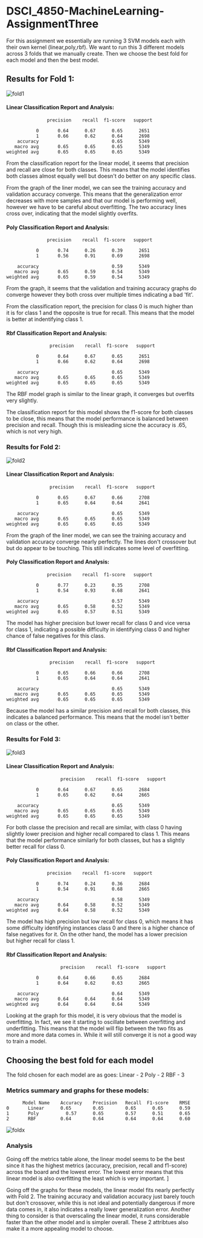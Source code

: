# DSCI_4850-MachineLearning-AssignmentThree

For this assignment we essentially are running 3 SVM models each with their own kernel (linear,poly,rbf). We want to run this 3 different models across 3 folds that we manually create. Then we choose the best fold for each model and then the best model.

## Results for Fold 1:
![fold1](https://user-images.githubusercontent.com/92547312/228123059-ecb87db2-4e56-4a84-9c32-f00014649c74.jpeg)

#### Linear Classification Report and Analysis: 
                   precision    recall  f1-score   support

               0       0.64      0.67      0.65      2651
               1       0.66      0.62      0.64      2698
        accuracy                           0.65      5349
       macro avg       0.65      0.65      0.65      5349
    weighted avg       0.65      0.65      0.65      5349

From the classification report for the linear model, it seems that precision and recall are close for both classes. This means that the model identifies both classes almost equally well but doesn't do better on any specific class. 

From the graph of the liner model, we can see the training accuracy and validation accuracy converge. This means that the generalization error decreases with more samples and that our model is performing well, however we have to be careful about overfitting. The two accuracy lines cross over, indicating that the model slightly overfits. 

#### Poly Classification Report and Analysis: 
                   precision    recall  f1-score   support

               0       0.74      0.26      0.39      2651
               1       0.56      0.91      0.69      2698

        accuracy                           0.59      5349
       macro avg       0.65      0.59      0.54      5349
    weighted avg       0.65      0.59      0.54      5349

From the graph, it seems that the validation and training accuracy graphs do converge however they both cross over multiple times indicating a bad 'fit'. 

From the classification report, the precision for class 0 is much higher than it is for class 1 and the opposite is true for recall. This means that the model is better at indentifying class 1. 

#### Rbf Classification Report and Analysis: 
                    precision    recall  f1-score   support

               0       0.64      0.67      0.65      2651
               1       0.66      0.62      0.64      2698

        accuracy                           0.65      5349
       macro avg       0.65      0.65      0.65      5349
    weighted avg       0.65      0.65      0.65      5349

The RBF model graph is similar to the linear graph, it converges but overfits very slightly. 

The classification report for this model shows the f1-score for both classes to be close, this means that the model performance is balanced between precision and recall. Though this is misleading sicne the accuracy is .65, which is not very high.

### Results for Fold 2:
![fold2](https://user-images.githubusercontent.com/92547312/228123998-907fba04-6d86-4429-bdab-47663b5ed0af.jpeg)

#### Linear Classification Report and Analysis: 
                    precision    recall  f1-score   support

               0       0.65      0.67      0.66      2708
               1       0.65      0.64      0.64      2641

        accuracy                           0.65      5349
       macro avg       0.65      0.65      0.65      5349
    weighted avg       0.65      0.65      0.65      5349

From the graph of the liner model, we can see the training accuracy and validation accuracy converge nearly perfectly. The lines don't crossover but but do appear to be touching. This still indicates some level of overfitting. 

#### Poly Classification Report and Analysis: 
                   precision    recall  f1-score   support

               0       0.77      0.23      0.35      2708
               1       0.54      0.93      0.68      2641

        accuracy                           0.57      5349
       macro avg       0.65      0.58      0.52      5349
    weighted avg       0.65      0.57      0.51      5349

The model has higher precision but lower recall for class 0 and vice versa for class 1, indicating a possible difficulty in identifying class 0 and higher chance of false negatives for this class.

#### Rbf Classification Report and Analysis: 
                    precision    recall  f1-score   support

               0       0.65      0.66      0.66      2708
               1       0.65      0.64      0.64      2641

        accuracy                           0.65      5349
       macro avg       0.65      0.65      0.65      5349
    weighted avg       0.65      0.65      0.65      5349

Because the model has a similar precision and recall for both classes, this indicates a balanced performance. This means that the model isn't better on class or the other. 

### Results for Fold 3:
![fold3](https://user-images.githubusercontent.com/92547312/228124942-58470f1a-4bf1-465d-aba1-90da26775c84.jpeg)

#### Linear Classification Report and Analysis: 
                        precision    recall  f1-score   support

               0       0.64      0.67      0.65      2684
               1       0.65      0.62      0.64      2665

        accuracy                           0.65      5349
       macro avg       0.65      0.65      0.65      5349
    weighted avg       0.65      0.65      0.65      5349

For both classe the precision and recall are similar, with class 0 having slightly lower precision and higher recall compared to class 1. This means that the model performance similarly for both classes, but has a slightly better recall for class 0.

#### Poly Classification Report and Analysis: 
                   precision    recall  f1-score   support

               0       0.74      0.24      0.36      2684
               1       0.54      0.91      0.68      2665

        accuracy                           0.58      5349
       macro avg       0.64      0.58      0.52      5349
    weighted avg       0.64      0.58      0.52      5349   

The model has high precision but low recall for class 0, which means it has some difficulty identifying instances class 0 and there is a higher chance of false negatives for it. On the other hand, the model has a lower precision but higher recall for class 1.

#### Rbf Classification Report and Analysis: 
                        precision    recall  f1-score   support

               0       0.64      0.66      0.65      2684
               1       0.64      0.62      0.63      2665

        accuracy                           0.64      5349
       macro avg       0.64      0.64      0.64      5349
    weighted avg       0.64      0.64      0.64      5349

Looking at the graph for this model, it is very obvious that the model is overfitting. In fact, we see it starting to oscillate between overfitting and underfitting. This means that the model will flip between the two fits as more and more data comes in. While it will still converge it is not a good way to train a model.


## Choosing the best fold for each model
The fold chosen for each model are as goes: 
  Linear - 2
  Poly - 2
  RBF - 3
  
### Metrics summary and graphs for these models:
          Model Name	Accuracy	Precision	Recall	F1-score	RMSE
    0	    Linear	    0.65	    0.65	    0.65	  0.65	    0.59
    1	    Poly	      0.57	    0.65	    0.57	  0.51	    0.65
    2	    RBF	        0.64	    0.64	    0.64	  0.64	    0.60

![foldx](https://user-images.githubusercontent.com/92547312/228125509-c403c78a-072c-485f-b066-7b4832055f17.jpeg)

### Analysis 
Going off the metrics table alone, the linear model seems to be the best since it has the highest metrics (accuracy, precision, recall and f1-score) across the board and the lowest error. The lowest error means that this linear model is also overfitting the least which is very important. ]

Going off the graphs for these models, the linear model fits nearly perfectly with Fold 2. The training accuracy and validation accuracy just barely touch but don't crossover, while this is not ideal and potentially dangerous if more data comes in, it also indicates a really lower generalization error. Another thing to consider is that overscaling the linear model, it runs considerable faster than the other model and is simpler overall. These 2 attribtues also make it a more appealing model to choose.
